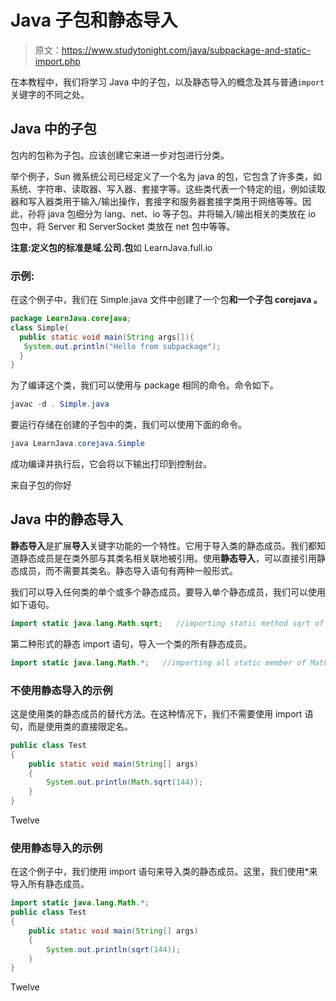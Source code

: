 # Java 子包和静态导入

> 原文：<https://www.studytonight.com/java/subpackage-and-static-import.php>

在本教程中，我们将学习 Java 中的子包，以及静态导入的概念及其与普通`import`关键字的不同之处。

## Java 中的子包

包内的包称为子包。应该创建它来进一步对包进行分类。

举个例子，Sun 微系统公司已经定义了一个名为 java 的包，它包含了许多类，如系统、字符串、读取器、写入器、套接字等。这些类代表一个特定的组，例如读取器和写入器类用于输入/输出操作，套接字和服务器套接字类用于网络等等。因此，孙将 java 包细分为 lang、net、io 等子包。并将输入/输出相关的类放在 io 包中，将 Server 和 ServerSocket 类放在 net 包中等等。

**注意:**定义包的标准是**域.公司.包**如 LearnJava.full.io

### 示例:

在这个例子中，我们在 Simple.java 文件中创建了一个包**和一个子包 **corejava** 。**

```java
package LearnJava.corejava;
class Simple{
  public static void main(String args[]){
   System.out.println("Hello from subpackage");
  }
} 
```

为了编译这个类，我们可以使用与 package 相同的命令。命令如下。

```java
javac -d . Simple.java
```

要运行存储在创建的子包中的类，我们可以使用下面的命令。

```java
java LearnJava.corejava.Simple
```

成功编译并执行后，它会将以下输出打印到控制台。

来自子包的你好

## Java 中的静态导入

**静态导入**是扩展**导入**关键字功能的一个特性。它用于导入类的静态成员。我们都知道静态成员是在类外部与其类名相关联地被引用。使用**静态导入**，可以直接引用静态成员，而不需要其类名。静态导入语句有两种一般形式。

我们可以导入任何类的单个或多个静态成员。要导入单个静态成员，我们可以使用如下语句。

```java
import static java.lang.Math.sqrt;   //importing static method sqrt of Math class
```

第二种形式的静态 import 语句，导入一个类的所有静态成员。

```java
import static java.lang.Math.*;   //importing all static member of Math class
```

### 不使用静态导入的示例

这是使用类的静态成员的替代方法。在这种情况下，我们不需要使用 import 语句，而是使用类的直接限定名。

```java
public class Test
{
    public static void main(String[] args)
    {
        System.out.println(Math.sqrt(144));
    }
} 
```

Twelve

### 使用静态导入的示例

在这个例子中，我们使用 import 语句来导入类的静态成员。这里，我们使用*来导入所有静态成员。

```java
import static java.lang.Math.*;
public class Test
{
    public static void main(String[] args)
    {
        System.out.println(sqrt(144));
    }
} 
```

Twelve
